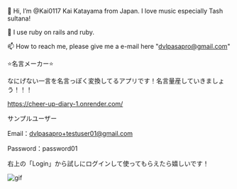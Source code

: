  👋 Hi, I’m @Kai0117 Kai Katayama from Japan. I love music especially Tash sultana!
 
 🌱 I use ruby on rails and ruby.
 
 📫 How to reach me, please give me a e-mail here "dvlpasapro@gmail.com"


⭐️名言メーカー⭐️ 

なにげない一言を名言っぽく変換してるアプリです！名言量産していきましょう！！！

https://cheer-up-diary-1.onrender.com/

サンプルユーザー

Email：dvlpasapro+testuser01@gmail.com

Password：password01

右上の「Login」から試しにログインして使ってもらえたら嬉しいです！


![gif](https://github.com/user-attachments/assets/1c1542e2-693e-4ac3-b171-6629d32e5211)






